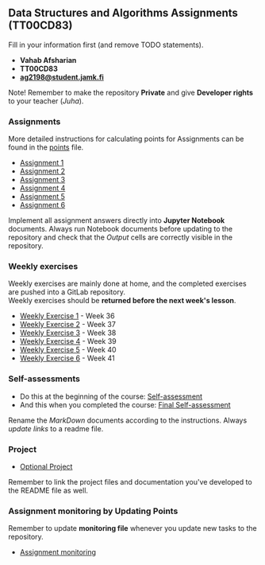 ## Data Structures and Algorithms Assignments (TT00CD83)

Fill in your information first (and remove TODO statements).

- **Vahab Afsharian**
- **TT00CD83**
- **ag2198@student.jamk.fi**

Note! Remember to make the repository **Private** and give **Developer rights** to your teacher (_Juha_).

### Assignments

More detailed instructions for calculating points for Assignments can be found in the [points](LastnameFirstname-points.md) file.

- [Assignment 1](assignments/assignment_tasks_01.ipynb)
- [Assignment 2](assignments/assignment_tasks_02.ipynb)
- [Assignment 3](assignments/assignment_tasks_03.ipynb)
- [Assignment 4](assignments/assignment_tasks_04.ipynb)
- [Assignment 5](assignments/assignment_tasks_05.ipynb)
- [Assignment 6](assignments/assignment_tasks_06.ipynb)

Implement all assignment answers directly into **Jupyter Notebook** documents.
Always run Notebook documents before updating to the repository and check that the _Output_ cells are correctly visible in the repository.

### Weekly exercises

Weekly exercises are mainly done at home, and the completed exercises are pushed into a GitLab repository.  
Weekly exercises should be **returned before the next week's lesson**.

- [Weekly Exercise 1](weekly_exercises/01_weekly_exercises.md) - Week 36
- [Weekly Exercise 2](weekly_exercises/02_weekly_exercises.md) - Week 37
- [Weekly Exercise 3](weekly_exercises/03_weekly_exercises.md) - Week 38
- [Weekly Exercise 4](weekly_exercises/04_weekly_exercises.md) - Week 39
- [Weekly Exercise 5](weekly_exercises/05_weekly_exercises.md) - Week 40
- [Weekly Exercise 6](weekly_exercises/06_weekly_exercises.md) - Week 41

### Self-assessments

- Do this at the beginning of the course: [Self-assessment](self_assessments/LastnameFirstname-SelfAssessment.md)
- And this when you completed the course: [Final Self-assessment](self_assessments/LastnameFirstname-FinalSelfAssessment.md)

Rename the _MarkDown_ documents according to the instructions. Always _update links_ to a readme file.

### Project

- [Optional Project](optional_project/optional_project.md)

Remember to link the project files and documentation you've developed to the README file as well.

### Assignment monitoring by Updating Points

Remember to update **monitoring file** whenever you update new tasks to the repository.

- [Assignment monitoring](LastnameFirstname-points.md)
